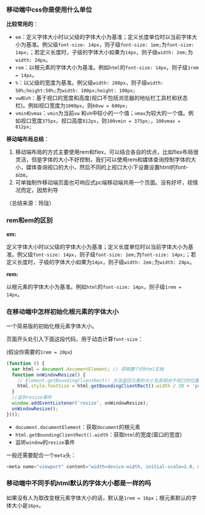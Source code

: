 ### 移动端中css你是使用什么单位

**比较常用的**：

- `em`：定义字体大小时以父级的字体大小为基准；定义长度单位时以当前字体大小为基准。例父级`font-size: 14px`，则子级`font-size: 1em;`为`font-size: 14px;`；若定义长度时，子级的字体大小如果为`14px`，则子级`width: 2em;`为`width: 24px`。
- `rem`：以根元素的字体大小为基准。例如`html`的`font-size: 14px`，则子级`1rem = 14px`。
- `%`：以父级的宽度为基准。例父级`width: 200px`，则子级`width: 50%;height:50%;`为`width: 100px;height: 100px;`
- `vw和vh`：基于视口的宽度和高度(视口不包括浏览器的地址栏工具栏和状态栏)。例如视口宽度为`1000px`，则`60vw = 600px;`
- `vmin和vmax`：`vmin`为当前`vw` 和`vh`中较小的一个值；`vmax`为较大的一个值。例如视口宽度`375px`，视口高度`812px`，则`100vmin = 375px;`，`100vmax = 812px;`



**移动端布局总结**：

1. 移动端布局的方式主要使用rem和flex，可以结合各自的优点，比如flex布局很灵活，但是字体的大小不好控制，我们可以使用rem和媒体查询控制字体的大小，媒体查询视口的大小，然后不同的上视口大小下设置设置html的font-size。
2. 可单独制作移动端页面也可响应式pc端移动端共用一个页面。没有好坏，视情况而定，因势利导

（总结来源：玲珑）

### rem和em的区别

**em:**

定义字体大小时以父级的字体大小为基准；定义长度单位时以当前字体大小为基准。例父级`font-size: 14px`，则子级`font-size: 1em;`为`font-size: 14px;`；若定义长度时，子级的字体大小如果为`14px`，则子级`width: 2em;`为`width: 24px`。

**rem:**

以根元素的字体大小为基准。例如`html`的`font-size: 14px`，则子级`1rem = 14px`。

### 在移动端中怎样初始化根元素的字体大小

一个简易版的初始化根元素字体大小。

页面开头处引入下面这段代码，用于动态计算`font-size`：

(假设你需要的`1rem = 20px`)

```javascript
(function () {
  var html = document.documentElement; // 获取整个的html文档
  function onWindowResize() {
    // Element.getBoundingClientRect() 方法返回元素的大小及其相对于视口的位置
    html.style.fontSize = html.getBoundingClientRect().width / 20 + 'px';
  }
  //监听resize事件
  window.addEventListener('resize', onWindowResize);
  onWindowResize();
})();
```

- `document.documentElement`：获取`document`的根元素
- `html.getBoundingClientRect().width`：获取`html`的宽度(窗口的宽度)
- 监听`window`的`resize`事件

一般还需要配合一个`meta`头：

```javascript
<meta name="viewport" content="width=device-width, initial-scale=1.0, minimum-sacle=1.0, maximum-scale=1.0, user-scalable=no" />
```

### 移动端中不同手机html默认的字体大小都是一样的吗

如果没有人为取改变根元素字体大小的话，默认是`1rem = 16px`；根元素默认的字体大小是`16px`。